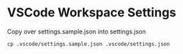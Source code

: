 # VSCode Workspace Settings

Copy over settings.sample.json into settings.json

```
cp .vscode/settings.sample.json .vscode/settings.json
```
